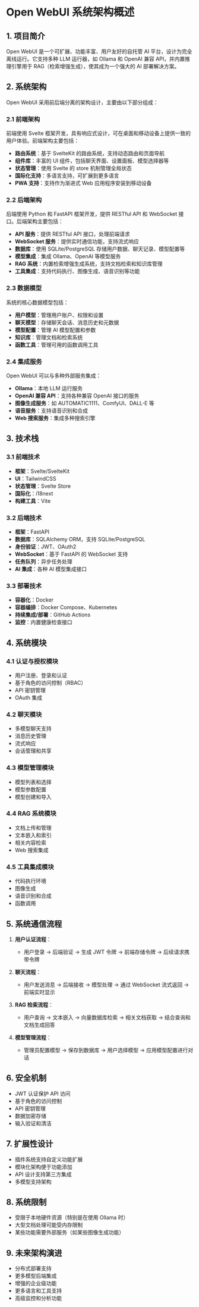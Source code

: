 # Open WebUI 系统架构概述

## 1. 项目简介

Open WebUI 是一个可扩展、功能丰富、用户友好的自托管 AI 平台，设计为完全离线运行。它支持多种 LLM 运行器，如 Ollama 和 OpenAI 兼容 API，并内置推理引擎用于 RAG（检索增强生成），使其成为一个强大的 AI 部署解决方案。

## 2. 系统架构

Open WebUI 采用前后端分离的架构设计，主要由以下部分组成：

### 2.1 前端架构

前端使用 Svelte 框架开发，具有响应式设计，可在桌面和移动设备上提供一致的用户体验。前端架构主要包括：

- **路由系统**：基于 SvelteKit 的路由系统，支持动态路由和页面导航
- **组件库**：丰富的 UI 组件，包括聊天界面、设置面板、模型选择器等
- **状态管理**：使用 Svelte 的 store 机制管理全局状态
- **国际化支持**：多语言支持，可扩展到更多语言
- **PWA 支持**：支持作为渐进式 Web 应用程序安装到移动设备

### 2.2 后端架构

后端使用 Python 和 FastAPI 框架开发，提供 RESTful API 和 WebSocket 接口。后端架构主要包括：

- **API 服务**：提供 RESTful API 接口，处理前端请求
- **WebSocket 服务**：提供实时通信功能，支持流式响应
- **数据库**：使用 SQLite/PostgreSQL 存储用户数据、聊天记录、模型配置等
- **模型集成**：集成 Ollama、OpenAI 等模型服务
- **RAG 系统**：内置检索增强生成系统，支持文档检索和知识库管理
- **工具集成**：支持代码执行、图像生成、语音识别等功能

### 2.3 数据模型

系统的核心数据模型包括：

- **用户模型**：管理用户账户、权限和设置
- **聊天模型**：存储聊天会话、消息历史和元数据
- **模型配置**：管理 AI 模型配置和参数
- **知识库**：管理文档和检索系统
- **函数工具**：管理可用的函数调用工具

### 2.4 集成服务

Open WebUI 可以与多种外部服务集成：

- **Ollama**：本地 LLM 运行服务
- **OpenAI 兼容 API**：支持各种兼容 OpenAI 接口的服务
- **图像生成服务**：如 AUTOMATIC1111、ComfyUI、DALL-E 等
- **语音服务**：支持语音识别和合成
- **Web 搜索服务**：集成多种搜索引擎

## 3. 技术栈

### 3.1 前端技术

- **框架**：Svelte/SvelteKit
- **UI**：TailwindCSS
- **状态管理**：Svelte Store
- **国际化**：i18next
- **构建工具**：Vite

### 3.2 后端技术

- **框架**：FastAPI
- **数据库**：SQLAlchemy ORM，支持 SQLite/PostgreSQL
- **身份验证**：JWT、OAuth2
- **WebSocket**：基于 FastAPI 的 WebSocket 支持
- **任务队列**：异步任务处理
- **AI 集成**：各种 AI 模型集成接口

### 3.3 部署技术

- **容器化**：Docker
- **容器编排**：Docker Compose、Kubernetes
- **持续集成/部署**：GitHub Actions
- **监控**：内置健康检查接口

## 4. 系统模块

### 4.1 认证与授权模块

- 用户注册、登录和认证
- 基于角色的访问控制（RBAC）
- API 密钥管理
- OAuth 集成

### 4.2 聊天模块

- 多模型聊天支持
- 消息历史管理
- 流式响应
- 会话管理和共享

### 4.3 模型管理模块

- 模型列表和选择
- 模型参数配置
- 模型创建和导入

### 4.4 RAG 系统模块

- 文档上传和管理
- 文本嵌入和索引
- 相关内容检索
- Web 搜索集成

### 4.5 工具集成模块

- 代码执行环境
- 图像生成
- 语音识别和合成
- 函数调用

## 5. 系统通信流程

1. **用户认证流程**：
   - 用户登录 → 后端验证 → 生成 JWT 令牌 → 前端存储令牌 → 后续请求携带令牌

2. **聊天流程**：
   - 用户发送消息 → 后端接收 → 模型处理 → 通过 WebSocket 流式返回 → 前端实时显示

3. **RAG 检索流程**：
   - 用户查询 → 文本嵌入 → 向量数据库检索 → 相关文档获取 → 结合查询和文档生成回答

4. **模型管理流程**：
   - 管理员配置模型 → 保存到数据库 → 用户选择模型 → 应用模型配置进行对话

## 6. 安全机制

- JWT 认证保护 API 访问
- 基于角色的访问控制
- API 密钥管理
- 数据加密存储
- 输入验证和清洁

## 7. 扩展性设计

- 插件系统支持自定义功能扩展
- 模块化架构便于功能添加
- API 设计支持第三方集成
- 多模型支持架构

## 8. 系统限制

- 受限于本地硬件资源（特别是在使用 Ollama 时）
- 大型文档处理可能受内存限制
- 某些功能需要外部服务（如某些图像生成功能）

## 9. 未来架构演进

- 分布式部署支持
- 更多模型后端集成
- 增强的企业级功能
- 更多语言和工具支持
- 高级监控和分析功能 